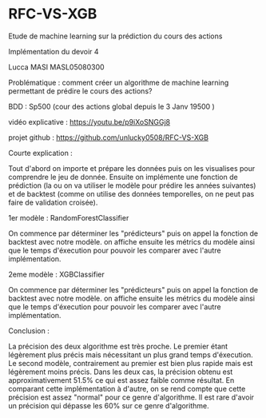 # RFC-VS-XGB
Etude de machine learning sur la prédiction du cours des actions 

Implémentation du devoir 4

Lucca MASI MASL05080300

Problématique : comment créer un algorithme de machine learning permettant de prédire le cours des actions?

BDD : Sp500 (cour des actions global depuis le 3 Janv 19500 )

vidéo explicative : https://youtu.be/p9iXoSNGGj8

projet github : https://github.com/unlucky0508/RFC-VS-XGB

Courte explication : 

Tout d'abord on importe et prépare les données puis on les visualises pour comprendre le jeu de donnée. Ensuite on implémente une fonction de prédiction (la ou on va utiliser le modèle pour prédire les années suivantes) et de backtest (comme on utilise des données temporelles, on ne peut pas faire de validation croisée). 

1er modèle : RandomForestClassifier

On commence par déterminer les "prédicteurs" puis on appel la fonction de backtest avec notre modèle. on affiche ensuite les métrics du modèle ainsi que le temps d'éxecution pour pouvoir les comparer avec l'autre implémentation.

2eme modèle : XGBClassifier  

On commence par déterminer les "prédicteurs" puis on appel la fonction de backtest avec notre modèle. on affiche ensuite les métrics du modèle ainsi que le temps d'éxecution pour pouvoir les comparer avec l'autre implémentation.


Conclusion :

La précision des deux algorithme  est très proche. Le premier étant légèrement plus précis mais nécessitant un plus grand temps d'éxecution. Le second modèle, contrairement au premier est  bien plus rapide mais est légèrement moins précis. Dans les deux cas, la précision obtenu est approximativement 51.5% ce qui est assez faible comme résultat. En comparant cette implémentation à d'autre, on se rend compte que cette précision est assez "normal" pour ce genre d'algorithme.  Il est rare d'avoir un précision qui dépasse les 60% sur ce genre d'algorithme.
